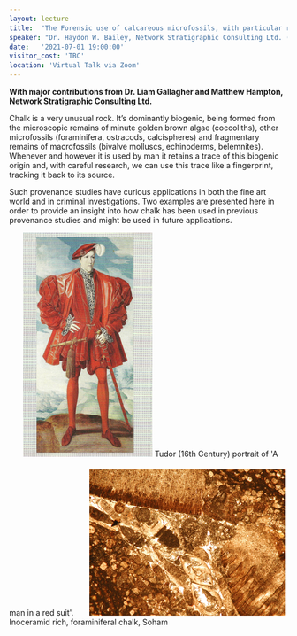 ```yaml
---
layout: lecture
title:  "The Forensic use of calcareous microfossils, with particular reference to the Soham murder case"
speaker: "Dr. Haydon W. Bailey, Network Stratigraphic Consulting Ltd. (Retired), Scientific Associate, Natural History Museum, London"
date:   '2021-07-01 19:00:00'
visitor_cost: 'TBC'
location: 'Virtual Talk via Zoom'
---
```

<strong>With major contributions from Dr. Liam Gallagher and Matthew Hampton, Network Stratigraphic Consulting Ltd.</strong>

Chalk is a very unusual rock. It’s dominantly biogenic, being formed from the microscopic remains of minute golden brown algae (coccoliths), other microfossils (foraminifera, ostracods, calcispheres) and fragmentary remains of macrofossils (bivalve molluscs, echinoderms, belemnites). Whenever and however it is used by man it retains a trace of this biogenic origin and, with careful research, we can use this trace like a fingerprint, tracking it back to its source.

Such provenance studies have curious applications in both the fine art world and in criminal investigations. Two examples are presented here in order to provide an insight into how chalk has been used in previous provenance studies and might be used in future applications.

<img src='/assets/tudor-red-suit.png' style='margin-left: 5%;'>
Tudor (16th Century) portrait of 'A man in a red suit'.
<img src='/assets/inoceramid-rich.png' style='margin-top: 20px; margin-left: 5%;'>
Inoceramid rich, foraminiferal chalk, Soham